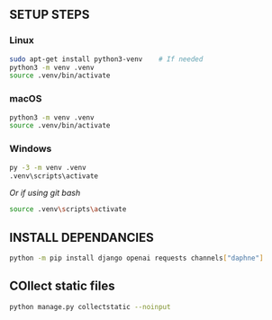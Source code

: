 ## SETUP STEPS

### Linux
```bash
sudo apt-get install python3-venv    # If needed
python3 -m venv .venv
source .venv/bin/activate
```

### macOS
```bash
python3 -m venv .venv
source .venv/bin/activate
```

### Windows
```bash
py -3 -m venv .venv
.venv\scripts\activate
```
*Or if using git bash*
```bash
source .venv\scripts\activate
```

## INSTALL DEPENDANCIES
```bash
python -m pip install django openai requests channels["daphne"]
```
## COllect static files
```bash
python manage.py collectstatic --noinput
```